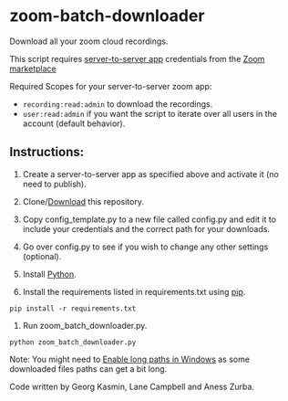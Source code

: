 # zoom-batch-downloader

Download all your zoom cloud recordings.

This script requires [server-to-server app](https://developers.zoom.us/docs/internal-apps/create/) credentials from the [Zoom marketplace](https://marketplace.zoom.us/user/build) 

Required Scopes for your server-to-server zoom app:
- `recording:read:admin` to download the recordings.
- `user:read:admin` if you want the script to iterate over all users in the account (default behavior).
  
## Instructions:

1. Create a server-to-server app as specified above and activate it (no need to publish).

1. Clone/[Download](https://github.com/lanec/zoom-batch-downloader/archive/refs/heads/master.zip) this repository.

1. Copy config_template.py to a new file called config.py and edit it to include your credentials and the correct path for your downloads.

1. Go over config.py to see if you wish to change any other settings (optional).

1. Install [Python](https://wiki.python.org/moin/BeginnersGuide/Download).

1. Install the requirements listed in requirements.txt using [pip](https://pip.pypa.io/en/stable/reference/requirement-specifiers/).

```
pip install -r requirements.txt
```

1. Run zoom_batch_downloader.py.

```
python zoom_batch_downloader.py
```

Note: You might need to [Enable long paths in Windows](https://learn.microsoft.com/en-us/windows/win32/fileio/maximum-file-path-limitation?tabs=registry#enable-long-paths-in-windows-10-version-1607-and-later) as some downloaded files paths can get a bit long.

Code written by Georg Kasmin, Lane Campbell and Aness Zurba.
